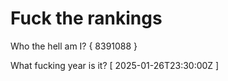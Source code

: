 # Fuck the rankings

Who the hell am I?
{ 8391088 }

What fucking year is it?
[ 2025-01-26T23:30:00Z ]
